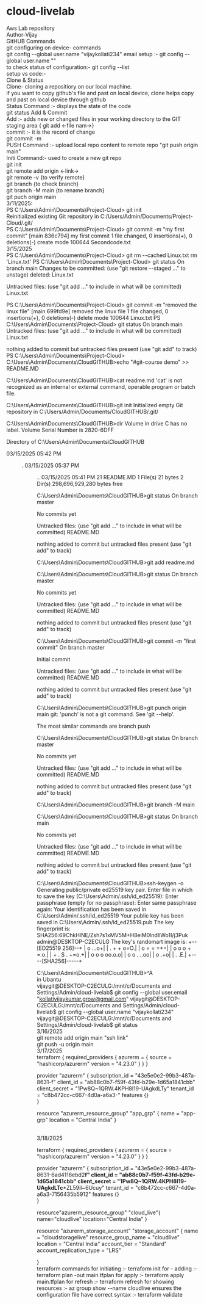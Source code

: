 # cloud-livelab
Aws Lab repository
<br>
Author-Vijay
<br>
GitHUB Commands
<br>
git configuring on device- commands 
<br>
git config --global user.name "vijaykollati234"  email setup :- git config --global user.name ""
<br>
to check status of configuration:- git config --list
<br>
setup vs code:- 
<br>
Clone & Status
<br>
Clone- cloning a repositiory on our local machine.
<br>
if you want to copy github's file and past on local device, clone helps copy and past on local device through github
<br>
Status Command :- displays the state of the code
<br>
git status
Add & Commit
<br>
Add :- adds new or changed files in your working directory to the GIT staging area { git add <-file nam->}
<br>
commit :- it is the record of change
<br>
git commit -m
<br>
PUSH Command :- upload local repo content to remote repo "git push origin main"
<br>
Initi Command:- used to create a new git repo
<br>
git init
<br>
git remote add origin <-link->
<br>
git remote -v {to verify remote}
<br>
git branch {to check branch}
<br>
git branch -M main {to rename branch}
<br>
git puch origin main
<br>
                                         3/11/2025:
<br>
PS C:\Users\Admin\Documents\Project-Cloud> git init
<br>
Reinitialized existing Git repository in C:/Users/Admin/Documents/Project-Cloud/.git/
<br>
PS C:\Users\Admin\Documents\Project-Cloud> git commit -m "my first commit"
[main 836c794] my first commit
 1 file changed, 0 insertions(+), 0 deletions(-)
 create mode 100644 Secondcode.txt
 <br>
     3/15/2025
     <br>
     PS C:\Users\Admin\Documents\Project-Cloud> git rm --cached Linux.txt
rm 'Linux.txt'
PS C:\Users\Admin\Documents\Project-Cloud> git status 
On branch main
Changes to be committed:
  (use "git restore --staged <file>..." to unstage)
        deleted:    Linux.txt

Untracked files:
  (use "git add <file>..." to include in what will be committed)
        Linux.txt

PS C:\Users\Admin\Documents\Project-Cloud> git commit -m "removed the linux file"
[main 699fd9e] removed the linux file
 1 file changed, 0 insertions(+), 0 deletions(-)
 delete mode 100644 Linux.txt
PS C:\Users\Admin\Documents\Project-Cloud> git status
On branch main
Untracked files:
  (use "git add <file>..." to include in what will be committed)
        Linux.txt

nothing added to commit but untracked files present (use "git add" to track)
PS C:\Users\Admin\Documents\Project-Cloud> 
<br>
C:\Users\Admin\Documents\CloudGITHUB>echo "#git-course demo" >> README.MD

C:\Users\Admin\Documents\CloudGITHUB>cat readme.md
'cat' is not recognized as an internal or external command,
operable program or batch file.

C:\Users\Admin\Documents\CloudGITHUB>git init
Initialized empty Git repository in C:/Users/Admin/Documents/CloudGITHUB/.git/

C:\Users\Admin\Documents\CloudGITHUB>dir
 Volume in drive C has no label.
 Volume Serial Number is 2820-6DFF

 Directory of C:\Users\Admin\Documents\CloudGITHUB

03/15/2025  05:42 PM    <DIR>          .
03/15/2025  05:37 PM    <DIR>          ..
03/15/2025  05:41 PM                21 README.MD
               1 File(s)             21 bytes
               2 Dir(s)  298,696,929,280 bytes free

C:\Users\Admin\Documents\CloudGITHUB>git status
On branch master

No commits yet

Untracked files:
  (use "git add <file>..." to include in what will be committed)
        README.MD

nothing added to commit but untracked files present (use "git add" to track)

C:\Users\Admin\Documents\CloudGITHUB>git add readme.md

C:\Users\Admin\Documents\CloudGITHUB>git status
On branch master

No commits yet

Untracked files:
  (use "git add <file>..." to include in what will be committed)
        README.MD

nothing added to commit but untracked files present (use "git add" to track)

C:\Users\Admin\Documents\CloudGITHUB>git commit -m "first commit"
On branch master

Initial commit

Untracked files:
  (use "git add <file>..." to include in what will be committed)
        README.MD

nothing added to commit but untracked files present (use "git add" to track)

C:\Users\Admin\Documents\CloudGITHUB>git punch origin main
git: 'punch' is not a git command. See 'git --help'.

The most similar commands are
        branch
        push

C:\Users\Admin\Documents\CloudGITHUB>git status
On branch master

No commits yet

Untracked files:
  (use "git add <file>..." to include in what will be committed)
        README.MD

nothing added to commit but untracked files present (use "git add" to track)

C:\Users\Admin\Documents\CloudGITHUB>git branch -M main

C:\Users\Admin\Documents\CloudGITHUB>git status
On branch main

No commits yet

Untracked files:
  (use "git add <file>..." to include in what will be committed)
        README.MD

nothing added to commit but untracked files present (use "git add" to track)

C:\Users\Admin\Documents\CloudGITHUB>ssh-keygen -o
Generating public/private ed25519 key pair.
Enter file in which to save the key (C:\Users\Admin/.ssh/id_ed25519):
Enter passphrase (empty for no passphrase):
Enter same passphrase again:
Your identification has been saved in C:\Users\Admin/.ssh/id_ed25519
Your public key has been saved in C:\Users\Admin/.ssh/id_ed25519.pub
The key fingerprint is:
SHA256:69ChkHlNE/Zsh7s1xMV5M+H8eiM0lndIlWo1I/j3Puk admin@DESKTOP-C2ECULG
The key's randomart image is:
+--[ED25519 256]--+
|        o   ...o+|
|       . + + o=O.|
|        o = = =+=|
|     o o o + =.o.|
|    + . S . +=o.+|
|     o o o oo.o.o|
|      o o .  ..oo|
|       o      .+o|
|        .     .E.|
+----[SHA256]-----+

C:\Users\Admin\Documents\CloudGITHUB>^A
<br>
in Ubantu
<br>
vijaygit@DESKTOP-C2ECULG:/mnt/c/Documents and Settings/Admin/cloud-livelab$ git config --global user.email "kollativijaykumar.grow@gmail.com"
vijaygit@DESKTOP-C2ECULG:/mnt/c/Documents and Settings/Admin/cloud-livelab$ git config --global user.name "vijaykollati234"
vijaygit@DESKTOP-C2ECULG:/mnt/c/Documents and Settings/Admin/cloud-livelab$ git status
<br>
3/16/2025
<br>
git remote add origin main "ssh link"
<br>
git push -u origin main
<br>
                               3/17/2025
<br>
terraform {
  required_providers {
    azurerm = {
      source  = "hashicorp/azurerm"
      version = "4.23.0"
    }
  }
}

provider "azurerm" {
  subscription_id = "43e5e0e2-99b3-487a-8631-f"
  client_id       = "ab88c0b7-f59f-43fd-b29e-1d65a1841cbb"
  client_secret   = "1Pw8Q~1QRW.4KPH8l19-UAgkdLTy"
  tenant_id       = "c8b472cc-c667-4d0a-a6a3-"
  features {}  
}

resource "azurerm_resource_group" "app_grp" {
  name     = "app-grp"
  location = "Central India"
}

<br>
3/18/2025
<br>

terraform {
  required_providers {
    azurerm = {
      source  = "hashicorp/azurerm"
      version = "4.23.0"
    }
  }
}

provider "azurerm" {
  subscription_id = "43e5e0e2-99b3-487a-8631-6ad4116ebd2**f"
  client_id       = "ab88c0b7-f59f-43fd-b29e-1d65a1841cbb"
  client_secret   = "1Pw8Q~1QRW.4KPH8l19-UAgkdLTc***ZL59il~6Ucuy"
  tenant_id       = "c8b472cc-c667-4d0a-a6a3-7156435b5912"
  features {}  
}


resource"azurerm_resource_group" "cloud_live"{
name="cloudlive"
location="Central India"
}

resource "azurerm_storage_account" "storage_account" {
  name                     = "cloudstoragelive"
  resource_group_name      = "cloudlive"
  location                 = "Central India"
  account_tier             = "Standard"
  account_replication_type = "LRS"

  
}
<br>
terraform commands
for initiating :- terraform init
for - adding :- terraform plan -out main.tfplan
for apply :- terraform apply main.tfplan
for refresh :- terraform refresh
for showing resources :- az group show --name cloudlive 
ensures the configuration file have correct syntax :- terraform validate





